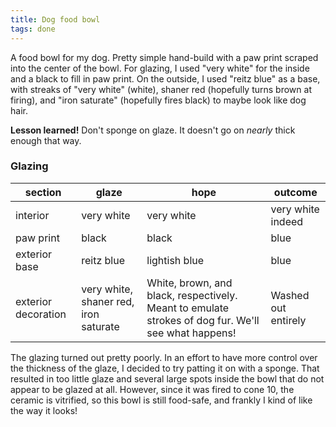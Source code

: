 ```yaml
---
title: Dog food bowl
tags: done
---
```


A food bowl for my dog. Pretty simple hand-build with a paw print scraped into
the center of the bowl. For glazing, I used "very white" for the inside and a
black to fill in paw print. On the outside, I used "reitz blue" as a base, with
streaks of "very white" (white), shaner red (hopefully turns brown at firing),
and "iron saturate" (hopefully fires black) to maybe look like dog hair.

**Lesson learned!** Don't sponge on glaze. It doesn't go on _nearly_ thick
enough that way.

### Glazing

| section             | glaze                                 | hope                                                                                                | outcome             |
| ------------------- | ------------------------------------- | --------------------------------------------------------------------------------------------------- | ------------------- |
| interior            | very white                            | very white                                                                                          | very white indeed   |
| paw print           | black                                 | black                                                                                               | blue                |
| exterior base       | reitz blue                            | lightish blue                                                                                       | blue                |
| exterior decoration | very white, shaner red, iron saturate | White, brown, and black, respectively. Meant to emulate strokes of dog fur. We'll see what happens! | Washed out entirely |

The glazing turned out pretty poorly. In an effort to have more control over the
thickness of the glaze, I decided to try patting it on with a sponge. That
resulted in too little glaze and several large spots inside the bowl that do not
appear to be glazed at all. However, since it was fired to cone 10, the ceramic
is vitrified, so this bowl is still food-safe, and frankly I kind of like the
way it looks!

